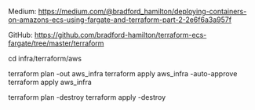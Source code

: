 Medium: https://medium.com/@bradford_hamilton/deploying-containers-on-amazons-ecs-using-fargate-and-terraform-part-2-2e6f6a3a957f

GitHub: https://github.com/bradford-hamilton/terraform-ecs-fargate/tree/master/terraform

cd infra/terraform/aws

terraform plan -out aws_infra
terraform apply aws_infra -auto-approve
terraform apply aws_infra

terraform plan -destroy
terraform apply -destroy